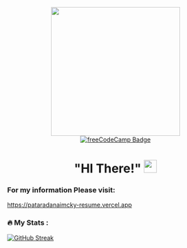<div id="header" align="center">
  <img src="https://media.giphy.com/media/13HgwGsXF0aiGY/giphy.gif" width="300"/>
</div>

<div id="badges" align="center">
  <a href="https://www.freecodecamp.org/Pataradanaimcky">
    <img src="https://img.shields.io/badge/freeCodeCamp-black?style=for-the-badge&logo=freeCodeCamp&logoColor=white" alt="freeCodeCamp Badge"/>
  </a>
</div>

<div id="counter" align = "center">
  <img src="https://komarev.com/ghpvc/?username=Pataradanaimcky&style=flat-square&color=blue" alt=""/>
</div>

<h1 align ="center">
  "HI There!"
  <img src="https://media.giphy.com/media/hvRJCLFzcasrR4ia7z/giphy.gif" width="30px"/>
</h1>

### For my information Please visit:

https://pataradanaimcky-resume.vercel.app

### :fire: My Stats :

[![GitHub Streak](http://github-readme-streak-stats.herokuapp.com?user=Pataradanaimcky&theme=dark&background=000000)](https://git.io/streak-stats)
